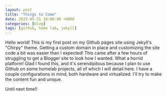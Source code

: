 ```yaml
---
layout: post
title: "Things to Come"
date: 2025-05-31 10:00:00 +0000
categories: [blog]
tags: [github, home lab, jekyll]
---
```


<p>Hello world! This is my first post on my Github pages site using Jekyll's "Chirpy" theme. Getting a custom domain in place and customizing the site code a bit was easier than I expected! This came after a few hours of struggling to get a Blogger site to look how I wanted. What a horrid platform! Glad I found this, and it's serendipitous because I plan to use Github on some homelab projects, all of which I will detail here. I have a couple configurations in mind, both hardware and virtualized. I'll try to make the content fun and unique.</p>

<p>Until next time!!</p>

